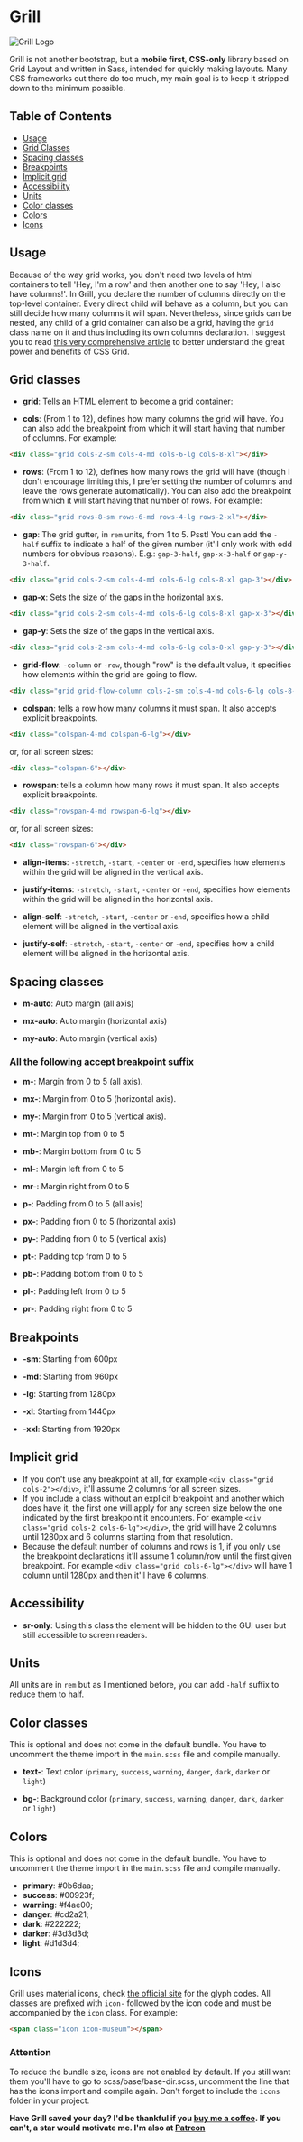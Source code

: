 # Grill

![Grill Logo](img/logo.png)

Grill is not another bootstrap, but a **mobile first**, **CSS-only** library based on Grid Layout and written in Sass, intended for quickly making layouts.
Many CSS frameworks out there do too much, my main goal is to keep it stripped down to the minimum possible. 

## Table of Contents

- [Usage](#usage)
- [Grid Classes](#grid-classes)
- [Spacing classes](#spacing-classes)
- [Breakpoints](#breakpoints)
- [Implicit grid](#implicit-grid)
- [Accessibility](#accessibility)
- [Units](#units)
- [Color classes](#color-classes)
- [Colors](#colors)
- [Icons](#icons)

## Usage

Because of the way grid works, you don't need two levels of html containers to tell 'Hey, I'm a row' and then another one to say 'Hey, I also have columns!'. In Grill, you declare the number of columns directly on the top-level container. Every direct child will behave as a column, but you can still decide how many columns it will span. Nevertheless, since grids can be nested, any child of a grid container can also be a grid, having the `grid` class name on it and thus including its own columns declaration. I suggest you to read [this very comprehensive article](https://css-tricks.com/snippets/css/complete-guide-grid/) to better understand the great power and benefits of CSS Grid.

## Grid classes

- **grid**: Tells an HTML element to become a grid container:

- **cols**: (From 1 to 12), defines how many columns the grid will have. You can also add the breakpoint from which it will start having that number of columns. For example:

``` html
<div class="grid cols-2-sm cols-4-md cols-6-lg cols-8-xl"></div>
```

- **rows**: (From 1 to 12), defines how many rows the grid will have (though I don't encourage limiting this, I prefer setting the number of columns and leave the rows generate automatically). You can also add the breakpoint from which it will start having that number of rows. For example:

``` html
<div class="grid rows-8-sm rows-6-md rows-4-lg rows-2-xl"></div>
```

- **gap**: The grid gutter, in `rem` units, from 1 to 5. Psst! You can add the `-half` suffix to indicate a half of the given number (it'll only work with odd numbers for obvious reasons). E.g.: `gap-3-half`, `gap-x-3-half` or `gap-y-3-half`.

``` html
<div class="grid cols-2-sm cols-4-md cols-6-lg cols-8-xl gap-3"></div>
```

- **gap-x**: Sets the size of the gaps in the horizontal axis.

``` html
<div class="grid cols-2-sm cols-4-md cols-6-lg cols-8-xl gap-x-3"></div>
```

- **gap-y**: Sets the size of the gaps in the vertical axis.

``` html
<div class="grid cols-2-sm cols-4-md cols-6-lg cols-8-xl gap-y-3"></div>
```

- **grid-flow**: `-column` or `-row`, though "row" is the default value, it specifies how elements within the grid are going to flow.

``` html
<div class="grid grid-flow-column cols-2-sm cols-4-md cols-6-lg cols-8-xl gap-3-half"></div>
```

- **colspan**: tells a row how many columns it must span. It also accepts explicit breakpoints.

``` html
<div class="colspan-4-md colspan-6-lg"></div>
```

or, for all screen sizes:

``` html
<div class="colspan-6"></div>
```

- **rowspan**: tells a column how many rows it must span. It also accepts explicit breakpoints.

``` html
<div class="rowspan-4-md rowspan-6-lg"></div>
```

or, for all screen sizes:

``` html
<div class="rowspan-6"></div>
```

- **align-items**: `-stretch`, `-start`, `-center` or `-end`, specifies how elements within the grid will be aligned
 in the vertical axis.

- **justify-items**: `-stretch`, `-start`, `-center` or `-end`, specifies how elements within the grid will be aligned in the horizontal axis.

- **align-self**: `-stretch`, `-start`, `-center` or `-end`, specifies how a child element will be aligned in the
 vertical axis.

- **justify-self**: `-stretch`, `-start`, `-center` or `-end`, specifies how a child element will be aligned in the horizontal axis.


## Spacing classes

- **m-auto**: Auto margin (all axis)

- **mx-auto**: Auto margin (horizontal axis)

- **my-auto**: Auto margin (vertical axis)

### All the following accept breakpoint suffix

- **m-**: Margin from 0 to 5 (all axis).

- **mx-**: Margin from 0 to 5 (horizontal axis).

- **my-**: Margin from 0 to 5 (vertical axis).

- **mt-**: Margin top from 0 to 5

- **mb-**: Margin bottom from 0 to 5

- **ml-**: Margin left from 0 to 5

- **mr-**: Margin right from 0 to 5

- **p-**: Padding from 0 to 5 (all axis)

- **px-**: Padding from 0 to 5 (horizontal axis)

- **py-**: Padding from 0 to 5 (vertical axis)

- **pt-**: Padding top from 0 to 5

- **pb-**: Padding bottom from 0 to 5

- **pl-**: Padding left from 0 to 5

- **pr-**: Padding right from 0 to 5

## Breakpoints

- **-sm**: Starting from 600px

- **-md**: Starting from 960px

- **-lg**: Starting from 1280px

- **-xl**: Starting from 1440px

- **-xxl**: Starting from 1920px


## Implicit grid

- If you don't use any breakpoint at all, for example `<div class="grid cols-2"></div>`, it'll assume 2 columns for all screen sizes.
- If you include a class without an explicit breakpoint and another which does have it, the first one will apply for any screen size below the one indicated by the first breakpoint it encounters. For example `<div class="grid cols-2 cols-6-lg"></div>`, the grid will have 2 columns until 1280px and 6 columns starting from that resolution.
- Because the default number of columns and rows is 1, if you only use the breakpoint declarations it'll assume 1 column/row until the first given breakpoint. For example `<div class="grid cols-6-lg"></div>` will have 1 column until 1280px and then it'll have 6 columns.

## Accessibility

- **sr-only**: Using this class the element will be hidden to the GUI user but still accessible to screen readers.

## Units

All units are in `rem` but as I mentioned before, you can add `-half` suffix to reduce them to half.

## Color classes

This is optional and does not come in the default bundle. You have to uncomment the theme import in the `main.scss` file and compile manually.

- **text-**: Text color (`primary`, `success`, `warning`, `danger`, `dark`, `darker` or `light`)

- **bg-**: Background color (`primary`, `success`, `warning`, `danger`, `dark`, `darker` or `light`)


## Colors

This is optional and does not come in the default bundle. You have to uncomment the theme import in the `main.scss` file and compile manually.

- **primary**: #0b6daa;
- **success**: #00923f;
- **warning**: #f4ae00;
- **danger**: #cd2a21;
- **dark**: #222222;
- **darker**: #3d3d3d;
- **light**: #d1d3d4;

## Icons

Grill uses material icons, check [the official site](https://material.io/tools/icons/?style=baseline) for the glyph codes. All classes are prefixed with `icon-` followed by the icon code and must be accompanied by the `icon` class. For example:

``` html
<span class="icon icon-museum"></span>
```

### Attention

To reduce the bundle size, icons are not enabled by default. If you still want them you'll have to go to scss/base/base-dir.scss, uncomment the line that has the icons import and compile again. Don't forget to include the `icons` folder in your project.

**Have Grill saved your day? I'd be thankful if you [buy me a coffee](https://paypal.me/adrianbenavente). If you can't, a star would motivate me. I'm also at [Patreon](https://patreon.com/fenavente)**
